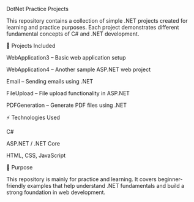 DotNet Practice Projects

This repository contains a collection of simple .NET projects created for learning and practice purposes. Each project demonstrates different fundamental concepts of C# and .NET development.



📂 Projects Included

WebApplication3 – Basic web application setup

WebApplication4 – Another sample ASP.NET web project

Email – Sending emails using .NET

FileUpload – File upload functionality in ASP.NET

PDFGeneration – Generate PDF files using .NET



⚡ Technologies Used

C#

ASP.NET / .NET Core

HTML, CSS, JavaScript



🎯 Purpose

This repository is mainly for practice and learning. It covers beginner-friendly examples that help understand .NET fundamentals and build a strong foundation in web development.
